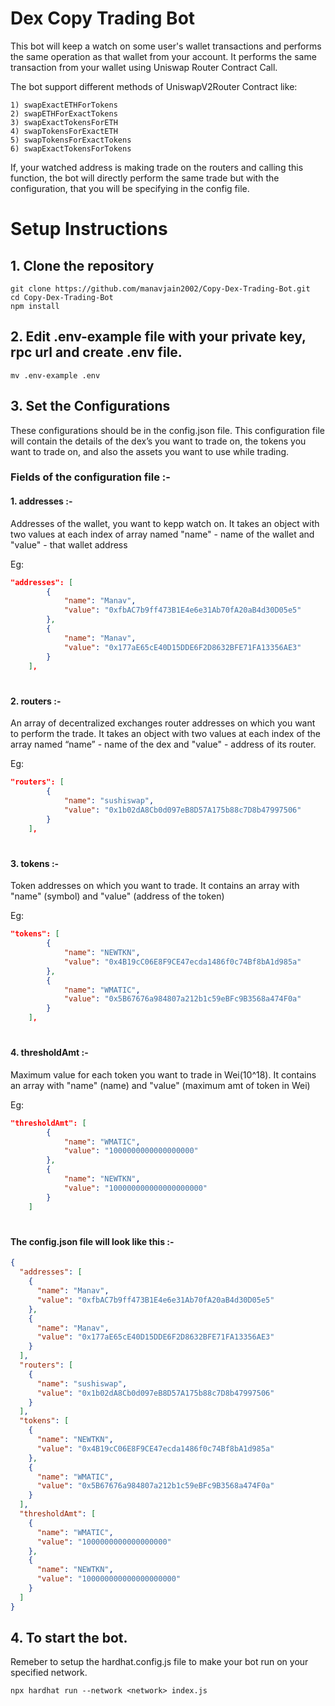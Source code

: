 # Dex Copy Trading Bot

This bot will keep a watch on some user's wallet transactions and performs the same operation as that wallet from your account. It performs the same transaction from your wallet using Uniswap Router Contract Call.

The bot support different methods of UniswapV2Router Contract like:

    1) swapExactETHForTokens
    2) swapETHForExactTokens
    3) swapExactTokensForETH
    4) swapTokensForExactETH
    5) swapTokensForExactTokens
    6) swapExactTokensForTokens

If, your watched address is making trade on the routers and calling this function, the bot will directly perform the same trade but with the configuration, that you will be specifying in the config file.

# Setup Instructions

## 1. Clone the repository

```shell
git clone https://github.com/manavjain2002/Copy-Dex-Trading-Bot.git
cd Copy-Dex-Trading-Bot
npm install
```

## 2. Edit .env-example file with your private key, rpc url and create .env file.

```shell
mv .env-example .env
```

## 3. Set the Configurations

These configurations should be in the config.json file. This configuration file will contain the details of the dex’s you want to trade on, the tokens you want to trade on, and also the assets you want to use while trading.

### Fields of the configuration file :-

#### 1. addresses :-

Addresses of the wallet, you want to kepp watch on. It takes an object with two values at each index of array named "name" - name of the wallet and "value" - that wallet address

Eg:

```json
"addresses": [
        {
            "name": "Manav",
            "value": "0xfbAC7b9ff473B1E4e6e31Ab70fA20aB4d30D05e5"
        },
        {
            "name": "Manav",
            "value": "0x177aE65cE40D15DDE6F2D8632BFE71FA13356AE3"
        }
    ],
```

#

#### 2. routers :-

An array of decentralized exchanges router addresses on which you want to perform the trade. It takes an object with two values at each index of the array named “name” - name of the dex and "value" - address of its router.

Eg:

```json
"routers": [
        {
            "name": "sushiswap",
            "value": "0x1b02dA8Cb0d097eB8D57A175b88c7D8b47997506"
        }
    ],
```

#

#### 3. tokens :-

Token addresses on which you want to trade. It contains an array with "name" (symbol) and "value" (address of the token)

Eg:

```json
"tokens": [
        {
            "name": "NEWTKN",
            "value": "0x4B19cC06E8F9CE47ecda1486f0c74Bf8bA1d985a"
        },
        {
            "name": "WMATIC",
            "value": "0x5B67676a984807a212b1c59eBFc9B3568a474F0a"
        }
    ],
```

#

#### 4. thresholdAmt :-

Maximum value for each token you want to trade in Wei(10^18). It contains an array with "name" (name) and "value" (maximum amt of token in Wei)

Eg:

```json
"thresholdAmt": [
        {
            "name": "WMATIC",
            "value": "1000000000000000000"
        },
        {
            "name": "NEWTKN",
            "value": "100000000000000000000"
        }
    ]
```

#

#### The config.json file will look like this :-

```json
{
  "addresses": [
    {
      "name": "Manav",
      "value": "0xfbAC7b9ff473B1E4e6e31Ab70fA20aB4d30D05e5"
    },
    {
      "name": "Manav",
      "value": "0x177aE65cE40D15DDE6F2D8632BFE71FA13356AE3"
    }
  ],
  "routers": [
    {
      "name": "sushiswap",
      "value": "0x1b02dA8Cb0d097eB8D57A175b88c7D8b47997506"
    }
  ],
  "tokens": [
    {
      "name": "NEWTKN",
      "value": "0x4B19cC06E8F9CE47ecda1486f0c74Bf8bA1d985a"
    },
    {
      "name": "WMATIC",
      "value": "0x5B67676a984807a212b1c59eBFc9B3568a474F0a"
    }
  ],
  "thresholdAmt": [
    {
      "name": "WMATIC",
      "value": "1000000000000000000"
    },
    {
      "name": "NEWTKN",
      "value": "100000000000000000000"
    }
  ]
}
```

## 4. To start the bot.

Remeber to setup the hardhat.config.js file to make your bot run on your specified network.

```shell
npx hardhat run --network <network> index.js
```
